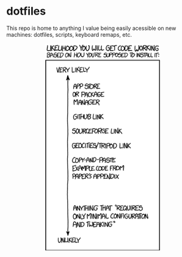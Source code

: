 # dotfiles

This repo is home to anything I value being easily acessible on new machines: dotfiles, scripts, keyboard remaps, etc.

<p align="center">
    <img align="center" src="xkcd_1742.png" alt="drawing" width="300" />
</p>
